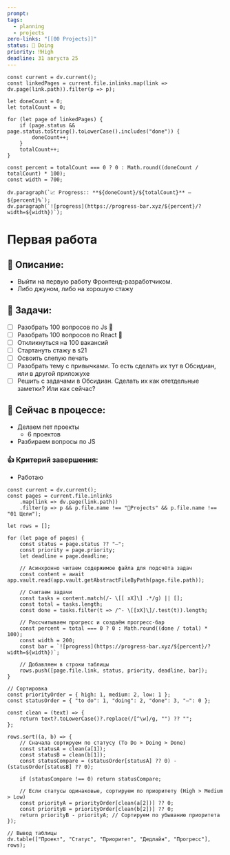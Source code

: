 ```yaml
---
prompt: 
tags:
  - planning
  - projects
zero-links: "[[00 Projects]]"
status: 📌 Doing
priority: ‼️High
deadline: 31 августа 25
---
```

```dataviewjs
const current = dv.current();
const linkedPages = current.file.inlinks.map(link => dv.page(link.path)).filter(p => p);

let doneCount = 0;
let totalCount = 0;

for (let page of linkedPages) {
    if (page.status && page.status.toString().toLowerCase().includes("done")) {
        doneCount++;
    }
    totalCount++;
}

const percent = totalCount === 0 ? 0 : Math.round((doneCount / totalCount) * 100);
const width = 700;

dv.paragraph(`📈 Progress:: **${doneCount}/${totalCount}** — ${percent}%`);
dv.paragraph(`![progress](https://progress-bar.xyz/${percent}/?width=${width})`);

```
# Первая работа
## 📑 Описание:
- Выйти на первую работу Фронтенд-разработчиком.
- Либо джуном, либо на хорошую стажу

## 📅 Задачи:

- [ ] Разобрать 100 вопросов по Js 🔺 
- [ ] Разобрать 100 вопросов по React 🔺
- [ ] Откликнуться на 100 вакансий
- [ ] Стартануть стажу в s21
- [ ] Освоить слепую печать
- [ ] Разобрать тему с привычками. То есть сделать их тут в Обсидиан, или в другой приложухе
- [ ] Решить с задачами в Обсидиан. Сделать их как отетдельные заметки? Или как сейчас?

## 📌 Сейчас в процессе:
- Делаем пет проекты
	- 6 проектов
- Разбираем вопросы по JS

### 👍 Критерий завершения:
- Работаю


```dataviewjs
const current = dv.current();
const pages = current.file.inlinks
    .map(link => dv.page(link.path))
    .filter(p => p && p.file.name !== "📁Projects" && p.file.name !== "01 Цели");

let rows = [];

for (let page of pages) {
    const status = page.status ?? "—";
    const priority = page.priority;
    let deadline = page.deadline;

    // Асинхронно читаем содержимое файла для подсчёта задач
    const content = await app.vault.read(app.vault.getAbstractFileByPath(page.file.path));
    
    // Считаем задачи
    const tasks = content.match(/- \[[ xX]\] .*/g) || [];
    const total = tasks.length;
    const done = tasks.filter(t => /^- \[[xX]\]/.test(t)).length;

    // Рассчитываем прогресс и создаём прогресс-бар
    const percent = total === 0 ? 0 : Math.round((done / total) * 100);
    const width = 200;
    const bar = `![progress](https://progress-bar.xyz/${percent}/?width=${width})`;

    // Добавляем в строки таблицы
    rows.push([page.file.link, status, priority, deadline, bar]);
}

// Сортировка
const priorityOrder = { high: 1, medium: 2, low: 1 };
const statusOrder = { "to do": 1, "doing": 2, "done": 3, "—": 0 };

const clean = (text) => {
    return text?.toLowerCase()?.replace(/[^\w]/g, "") ?? "";
};

rows.sort((a, b) => {
    // Сначала сортируем по статусу (To Do > Doing > Done)
    const statusA = clean(a[1]);
    const statusB = clean(b[1]);
    const statusCompare = (statusOrder[statusA] ?? 0) - (statusOrder[statusB] ?? 0);
    
    if (statusCompare !== 0) return statusCompare;
    
    // Если статусы одинаковые, сортируем по приоритету (High > Medium > Low)
    const priorityA = priorityOrder[clean(a[2])] ?? 0;
    const priorityB = priorityOrder[clean(b[2])] ?? 0;
    return priorityB - priorityA; // Сортируем по убыванию приоритета
});

// Вывод таблицы
dv.table(["Проект", "Статус", "Приоритет", "Дедлайн", "Прогресс"], rows);
```

